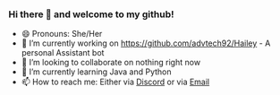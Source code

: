 ### Hi there 👋 and welcome to my github!

- 😄 Pronouns: She/Her
- 🔭 I’m currently working on https://github.com/advtech92/Hailey - A personal Assistant bot
- 👯 I’m looking to collaborate on nothing right now
- 🌱 I’m currently learning Java and Python
- 📫 How to reach me: Either via [Discord](https://discord.gg/sc4a2MV) or via [Email](mailto:dsapelli@yahoo.com)
  
<!--
**Advtech92/Advtech92** is a ✨ _special_ ✨ repository because its `README.md` (this file) appears on your GitHub profile.

Here are some ideas to get you started:

- 🔭 I’m currently working on ...
- 🌱 I’m currently learning ...
- 👯 I’m looking to collaborate on ...
- 🤔 I’m looking for help with ...
- 💬 Ask me about ...
- 📫 How to reach me: ...
- 😄 Pronouns: ...
- ⚡ Fun fact: ...
-->
